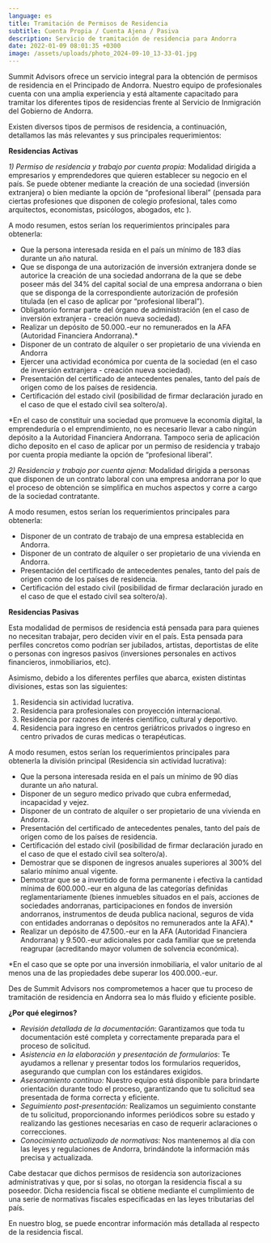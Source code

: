 ```yaml
---
language: es
title: Tramitación de Permisos de Residencia
subtitle: Cuenta Propia / Cuenta Ajena / Pasiva
description: Servicio de tramitación de residencia para Andorra
date: 2022-01-09 08:01:35 +0300
image: /assets/uploads/photo_2024-09-10_13-33-01.jpg
---
```

Summit Advisors ofrece un servicio integral para la obtención de permisos de residencia en el Principado de Andorra. Nuestro equipo de profesionales cuenta con una amplia experiencia y está altamente capacitado para tramitar los diferentes tipos de residencias frente al Servicio de Inmigración del Gobierno de Andorra.  

Existen diversos tipos de permisos de residencia, a continuación, detallamos las más relevantes y sus principales requerimientos: 

**Residencias Activas**

*1) Permiso de residencia y trabajo por cuenta propia*: Modalidad dirigida a empresarios y emprendedores que quieren establecer su negocio en el país. Se puede obtener mediante la creación de una sociedad (inversión extranjera) o bien mediante la opción de “profesional liberal” (pensada para ciertas profesiones que disponen de colegio profesional, tales como arquitectos, economistas, psicólogos, abogados, etc ). 

A modo resumen, estos serían los requerimientos principales para obtenerla:

* Que la persona interesada resida en el país un mínimo de 183 días durante un año natural. 
* Que se disponga de una autorización de inversión extranjera donde se autorice la creación de una sociedad andorrana de la que se debe poseer más del 34% del capital social de una empresa andorrana o bien que se disponga de la correspondiente autorización de profesión titulada (en el caso de aplicar por “profesional liberal”). 
* Obligatorio formar parte del órgano de administración (en el caso de inversión extranjera - creación nueva sociedad).
* Realizar un depósito de 50.000.-eur no remunerados en la AFA (Autoridad Financiera Andorrana).*
* Disponer de un contrato de alquiler o ser propietario de una vivienda en Andorra
* Ejercer una actividad económica por cuenta de la sociedad (en el caso de inversión extranjera - creación nueva sociedad).
* Presentación del certificado de antecedentes penales, tanto del país de origen como de los países de residencia. 
* Certificación del estado civil (posibilidad de firmar declaración jurado en el caso de que el estado civil sea soltero/a). 

\*En el caso de constituir una sociedad que promueve la economía digital, la emprendeduría o el emprendimiento, no es necesario llevar a cabo ningún depósito a la Autoridad Financiera Andorrana. Tampoco seria de aplicación dicho deposito en el caso de aplicar por un permiso de residencia y trabajo por cuenta propia mediante la opción de “profesional liberal”.

*2) Residencia y trabajo por cuenta ajena*: Modalidad dirigida a personas que disponen de un contrato laboral con una empresa andorrana por lo que el proceso de obtención se simplifica en muchos aspectos y corre a cargo de la sociedad contratante. 

A modo resumen, estos serían los requerimientos principales para obtenerla:

* Disponer de un contrato de trabajo de una empresa establecida en Andorra.
* Disponer de un contrato de alquiler o ser propietario de una vivienda en Andorra.
* Presentación del certificado de antecedentes penales, tanto del país de origen como de los países de residencia. 
* Certificación del estado civil (posibilidad de firmar declaración jurado en el caso de que el estado civil sea soltero/a). 

**Residencias Pasivas**

Esta modalidad de permisos de residencia está pensada para para quienes no necesitan trabajar, pero deciden vivir en el país. Esta pensada para perfiles concretos como podrían ser jubilados, artistas, deportistas de elite o personas con ingresos pasivos (inversiones personales en activos financieros, inmobiliarios, etc). 

Asimismo, debido a los diferentes perfiles que abarca, existen distintas divisiones, estas son las siguientes: 

1. Residencia sin actividad lucrativa. 
2. Residencia para profesionales con proyección internacional.
3. Residencia por razones de interés científico, cultural y deportivo.
4. Residencia para ingreso en centros geriátricos privados o ingreso en centro privados de curas medicas o terapéuticas.

A modo resumen, estos serían los requerimientos principales para obtenerla la división principal (Residencia sin actividad lucrativa): 

* Que la persona interesada resida en el país un mínimo de 90 días durante un año natural. 
* Disponer de un seguro medico privado que cubra enfermedad, incapacidad y vejez.
* Disponer de un contrato de alquiler o ser propietario de una vivienda en Andorra.
* Presentación del certificado de antecedentes penales, tanto del país de origen como de los países de residencia. 
* Certificación del estado civil (posibilidad de firmar declaración jurado en el caso de que el estado civil sea soltero/a). 
* Demostrar que se disponen de ingresos anuales superiores al 300% del salario mínimo anual vigente.
* Demostrar que se a invertido de forma permanente i efectiva la cantidad mínima de 600.000.-eur en alguna de las categorías definidas reglamentariamente (bienes inmuebles situados en el país, acciones de sociedades andorranas, participaciones en fondos de inversión andorranos, instrumentos de deuda publica nacional, seguros de vida con entidades andorranas o depósitos no remunerados ante la AFA).*
* Realizar un depósito de 47.500.-eur en la AFA (Autoridad Financiera Andorrana) y 9.500.-eur adicionales por cada familiar que se pretenda reagrupar (acreditando mayor volumen de solvencia económica). 

\*En el caso que se opte por una inversión inmobiliaria, el valor unitario de al menos una de las propiedades debe superar los 400.000.-eur. 

Des de Summit Advisors nos comprometemos a hacer que tu proceso de tramitación de residencia en Andorra sea lo más fluido y eficiente posible. 

**¿Por qué elegirnos?** 

* *Revisión detallada de la documentación*: Garantizamos que toda tu documentación esté completa y correctamente preparada para el proceso de solicitud.
* *Asistencia en la elaboración y presentación de formularios*: Te ayudamos a rellenar y presentar todos los formularios requeridos, asegurando que cumplan con los estándares exigidos.
* *Asesoramiento continuo:* Nuestro equipo está disponible para brindarte orientación durante todo el proceso, garantizando que tu solicitud sea presentada de forma correcta y eficiente.
* *Seguimiento post-presentación:* Realizamos un seguimiento constante de tu solicitud, proporcionando informes periódicos sobre su estado y realizando las gestiones necesarias en caso de requerir aclaraciones o correcciones.
* *Conocimiento actualizado de normativas*: Nos mantenemos al día con las leyes y regulaciones de Andorra, brindándote la información más precisa y actualizada.

Cabe destacar que dichos permisos de residencia son autorizaciones administrativas y que, por si solas, no otorgan la residencia fiscal a su poseedor. Dicha residencia fiscal se obtiene mediante el cumplimiento de una serie de normativas fiscales especificadas en las leyes tributarias del país. 

En nuestro blog, se puede encontrar información más detallada al respecto de la residencia fiscal. [](https://summitadvisors.ad/es/blog/2023-12-21-c%C3%B3mo-ser-residente-fiscal-en-andorra)

